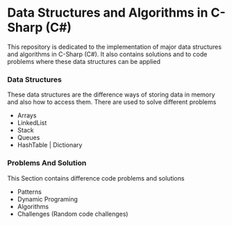 # Data Structures and Algorithms in C-Sharp (C#)
This repository is dedicated to the implementation of major data structures 
and algorithms in C-Sharp (C#). 
It also contains solutions and to code problems where these data structures can be applied 

### Data Structures
These data structures are the difference ways of storing data in memory and also how to access them. 
There are used to solve different problems 
- Arrays 
- LinkedList 
- Stack 
- Queues 
- HashTable | Dictionary

### Problems And Solution 
This Section contains difference code problems and solutions 
- Patterns 
- Dynamic Programing 
- Algorithms 
- Challenges (Random code challenges)


